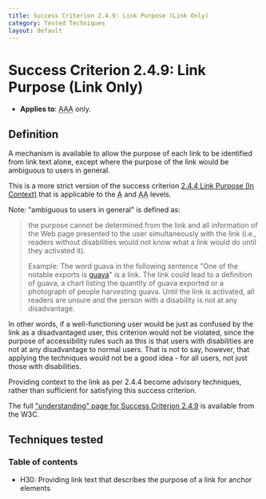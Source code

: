 ```yaml
---
title: Success Criterion 2.4.9: Link Purpose (Link Only)
category: Tested Techniques
layout: default
---
```


# Success Criterion 2.4.9: Link Purpose (Link Only)

- **Applies to**: <abbr title="Triple A">AAA</abbr> only.

## Definition

A mechanism is available to allow the purpose of each link to be identified from link text alone, except where the purpose of the link would be ambiguous to users in general.

This is a more strict version of the success criterion [2.4.4 Link Purpose (In Context)](./2_4_4) that is applicable to the <abbr title="Single A">A</abbr> and <abbr title="Double A">AA</abbr> levels.

Note: "ambiguous to users in general" is defined as:

> the purpose cannot be determined from the link and all information of the Web page
> presented to the user simultaneously with the link (i.e., readers without
> disabilities would not know what a link would do until they activated it).
>
> Example: The word guava in the following sentence "One of the notable exports is
> [guava](.)" is a link. The link could lead to a definition of guava, a chart listing the
> quantity of guava exported or a photograph of people harvesting guava. Until the
> link is activated, all readers are unsure and the person with a disability is not
> at any disadvantage.

In other words, if a well-functioning user would be just as confused by the link as a disadvantaged user, this criterion would not be violated, since the purpose of accessibility rules such as this is that users with disabilities are not at any disadvantage to normal users. That is not to say, however, that applying the techniques would not be a good idea - for all users, not just those with disabilities.

Providing context to the link as per 2.4.4 become advisory techniques, rather than sufficient for satisfying this success criterion.

The full ["understanding" page for Success Criterion 2.4.9](http://www.w3.org/TR/UNDERSTANDING-WCAG20/navigation-mechanisms-link.html) is available from the W3C.

## Techniques tested

### Table of contents

- H30: Providing link text that describes the purpose of a link for anchor elements
